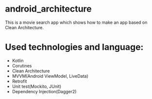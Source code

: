 # android_architecture

This is a movie search app which shows how to make an app based on Clean Architecture.

# Used technologies and language:
- Kotlin
- Corutines
- Clean Architecture
- MVVM(Android ViewModel, LiveData)
- Retrofit
- Unit test(Mockito, JUnit)
- Dependency Injection(Dagger2)
